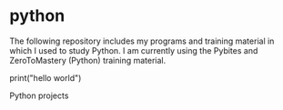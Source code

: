 # python

The following repository includes my programs and training material in which I used to study Python. I am currently using the Pybites and ZeroToMastery (Python) training material. 

print("hello world")

Python projects
